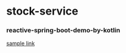 # stock-service

### reactive-spring-boot-demo-by-kotlin

[sample link](https://www.youtube.com/watch?v=coM6wWKau5E)
